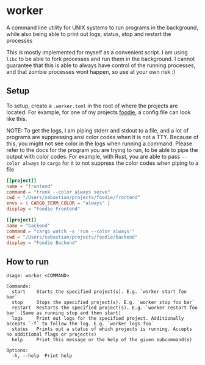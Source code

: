 # worker

A command line utility for UNIX systems to run programs in the background,
while also being able to print out logs, status, stop and restart the
processes

This is mostly implemented for myself as a convenient script. I am using `libc`
to be able to fork processes and run them in the background. I cannot guarantee
that this is able to always have control of the running processes, and that
zombie processes wont happen, so use at your own risk :)

## Setup

To setup, create a `.worker.toml` in the root of where the projects are
located. For example, for one of my projects
[foodie](`https://github.com/seblj/foodie`), a config file can look like this.

NOTE: To get the logs, I am piping stderr and stdout to a file, and a lot of
programs are suppressing ansi color codes when it is not a TTY. Because of
this, you might not see color in the logs when running a command. Please refer
to the docs for the program you are trying to run, to be able to pipe the
output with color codes. For example, with Rust, you are able to pass `--color
always` to `cargo` for it to not suppress the color codes when piping to a file

```toml
[[project]]
name = "frontend"
command = "trunk --color always serve"
cwd = "/Users/sebastian/projects/foodie/frontend"
envs = { CARGO_TERM_COLOR = "always" }
display = "Foodie Frontend"

[[project]]
name = "backend"
command = "cargo watch -x 'run --color always'"
cwd = "/Users/sebastian/projects/foodie/backend"
display = "Foodie Backend"
```

## How to run

```
Usage: worker <COMMAND>

Commands:
  start    Starts the specified project(s). E.g. `worker start foo bar`
  stop     Stops the specified project(s). E.g. `worker stop foo bar`
  restart  Restarts the specified project(s). E.g. `worker restart foo bar` (Same as running stop and then start)
  logs     Print out logs for the specified project. Additionally accepts `-f` to follow the log. E.g. `worker logs foo`
  status   Prints out a status of which projects is running. Accepts no additional flags or project(s)
  help     Print this message or the help of the given subcommand(s)

Options:
  -h, --help  Print help
```
